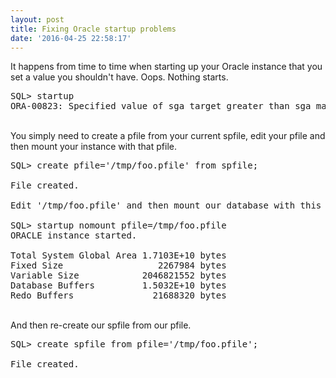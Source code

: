 ```yaml
---
layout: post
title: Fixing Oracle startup problems
date: '2016-04-25 22:58:17'
---
```


It happens from time to time when starting up your Oracle instance that you set a value you shouldn't have. Oops. Nothing starts.

<pre>SQL&gt; startup
ORA-00823: Specified value of sga_target greater than sga_max_size</pre>

<br>You simply need to create a pfile from your current spfile, edit your pfile and then mount your instance with that pfile.</br>

<pre>SQL&gt; create pfile='/tmp/foo.pfile' from spfile;

File created.

Edit '/tmp/foo.pfile' and then mount our database with this pfile.

SQL&gt; startup nomount pfile=/tmp/foo.pfile
ORACLE instance started.

Total System Global Area 1.7103E+10 bytes
Fixed Size                  2267984 bytes
Variable Size            2046821552 bytes
Database Buffers         1.5032E+10 bytes
Redo Buffers               21688320 bytes</pre>

<br>And then re-create our spfile from our pfile.</br>

<pre>SQL&gt; create spfile from pfile='/tmp/foo.pfile';

File created.</pre>